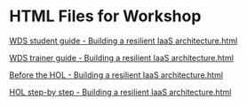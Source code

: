 ﻿# HTML Files for Workshop
[WDS student guide - Building a resilient IaaS architecture.html](https://cloudworkshop.blob.core.windows.net/building-resilient-iaas-architecture/Whiteboard%20design%20session/WDS%20student%20guide%20-%20Building%20a%20resilient%20IaaS%20architecture.html)

[WDS trainer guide - Building a resilient IaaS architecture.html](https://cloudworkshop.blob.core.windows.net/building-resilient-iaas-architecture/Whiteboard%20design%20session/WDS%20trainer%20guide%20-%20Building%20a%20resilient%20IaaS%20architecture.html)

[Before the HOL - Building a resilient IaaS architecture.html](https://cloudworkshop.blob.core.windows.net/building-resilient-iaas-architecture/Hands-on%20lab/Before%20the%20HOL%20-%20Building%20a%20resilient%20IaaS%20architecture.html)

[HOL step-by step - Building a resilient IaaS architecture.html](https://cloudworkshop.blob.core.windows.net/building-resilient-iaas-architecture/Hands-on%20lab/HOL%20step-by%20step%20-%20Building%20a%20resilient%20IaaS%20architecture.html)


